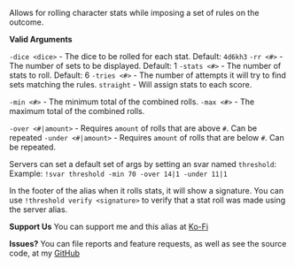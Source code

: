 Allows for rolling character stats while imposing a set of rules on the outcome.

**__Valid Arguments__**

`-dice <dice>` - The dice to be rolled for each stat. Default: `4d6kh3`
`-rr <#>` - The number of sets to be displayed. Default: 1
`-stats <#>` - The number of stats to roll.  Default: 6
`-tries <#>` - The number of attempts it will try to find sets matching the rules.
`straight` - Will assign stats to each score.

`-min <#>` - The minimum total of the combined rolls.
`-max <#>` - The maximum total of the combined rolls.

`-over <#|amount>` - Requires `amount` of rolls that are above `#`. Can be repeated 
`-under <#|amount>` - Requires `amount` of rolls that are below `#`. Can be repeated.


Servers can set a default set of args by setting an svar named `threshold`:
Example: `!svar threshold -min 70 -over 14|1 -under 11|1`


In the footer of the alias when it rolls stats, it will show a signature. You can use `!threshold verify <signature>` to verify that a stat roll was made using the server alias.

**Support Us**
You can support me and this alias at [Ko-Fi](https://ko-fi.com/croebh)

**Issues?**
You can file reports and feature requests, as well as see the source code, at my [GitHub](https://github.com/Croebh/Avrae-Customizations)